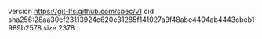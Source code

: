version https://git-lfs.github.com/spec/v1
oid sha256:28aa30ef23113924c620e31285f141027a9f48abe4404ab4443cbeb1989b2578
size 2378
